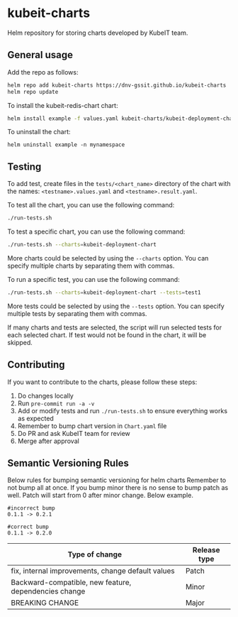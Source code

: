 # kubeit-charts

Helm repository for storing charts developed by KubeIT team.

## General usage

Add the repo as follows:

```bash
helm repo add kubeit-charts https://dnv-gssit.github.io/kubeit-charts
helm repo update
```

To install the kubeit-redis-chart chart:

```bash
helm install example -f values.yaml kubeit-charts/kubeit-deployment-chart -n mynamespace
```

To uninstall the chart:

```
helm uninstall example -n mynamespace
```

## Testing

To add test, create files in the `tests/<chart_name>` directory of the chart with the names: `<testname>.values.yaml` and `<testname>.result.yaml`.

To test all the chart, you can use the following command:

```bash
./run-tests.sh
```

To test a specific chart, you can use the following command:

```bash
./run-tests.sh --charts=kubeit-deployment-chart
```

More charts could be selected by using the `--charts` option. You can specify multiple charts by separating them with commas.

To run a specific test, you can use the following command:

```bash
./run-tests.sh --charts=kubeit-deployment-chart --tests=test1
```

More tests could be selected by using the `--tests` option. You can specify multiple tests by separating them with commas.

If many charts and tests are selected, the script will run selected tests for each selected chart. If test would not be found in the chart, it will be skipped.

## Contributing

If you want to contribute to the charts, please follow these steps:
1. Do changes locally
2. Run `pre-commit run -a -v`
3. Add or modify tests and run `./run-tests.sh` to ensure everything works as expected
4. Remember to bump chart version in `Chart.yaml` file
5. Do PR and ask KubeIT team for review
6. Merge after approval


## Semantic Versioning Rules

Below rules for bumping semantic versioning for helm charts
Remember to not bump all at once.
If you bump minor there is no sense to bump patch as well. Patch will start from 0 after minor change.
Below example.

```
#incorrect bump
0.1.1 -> 0.2.1

#correct bump
0.1.1 -> 0.2.0
```


| Type of change                                        | Release type |
| ----------------------------------------------------- | ------------ |
| fix, internal improvements, change default values     | Patch        |
| Backward-compatible, new feature, dependencies change | Minor        |
| BREAKING CHANGE                                       | Major        |
